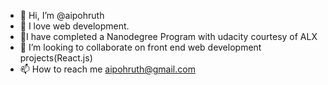 - 👋 Hi, I’m @aipohruth
- 👀 I love web development.
- 🌱I have completed a Nanodegree Program with udacity courtesy of ALX
- 💞️ I’m looking to collaborate on front end web development projects(React.js)
- 📫 How to reach me aipohruth@gmail.com

<!---
aipohruth/aipohruth is a ✨ special ✨ repository because its `README.md` (this file) appears on your GitHub profile.
You can click the Preview link to take a look at your changes.
--->

